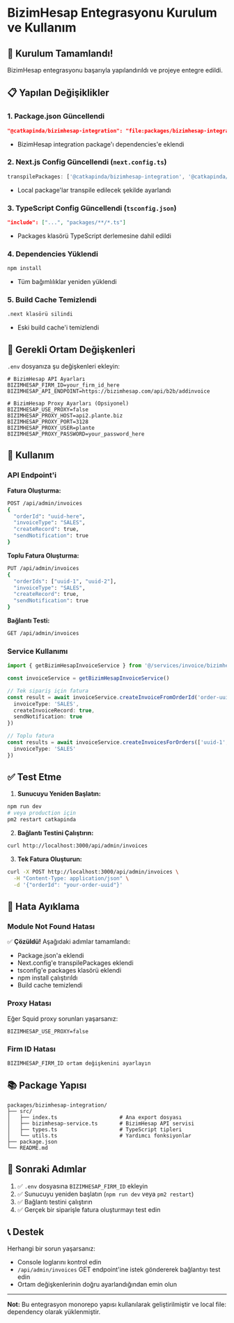 # BizimHesap Entegrasyonu Kurulum ve Kullanım

## 🚀 Kurulum Tamamlandı!

BizimHesap entegrasyonu başarıyla yapılandırıldı ve projeye entegre edildi.

## 📋 Yapılan Değişiklikler

### 1. **Package.json Güncellendi**
```json
"@catkapinda/bizimhesap-integration": "file:packages/bizimhesap-integration"
```
- BizimHesap integration package'ı dependencies'e eklendi

### 2. **Next.js Config Güncellendi** (`next.config.ts`)
```typescript
transpilePackages: ['@catkapinda/bizimhesap-integration', '@catkapinda/trendyol-integration']
```
- Local package'lar transpile edilecek şekilde ayarlandı

### 3. **TypeScript Config Güncellendi** (`tsconfig.json`)
```json
"include": ["...", "packages/**/*.ts"]
```
- Packages klasörü TypeScript derlemesine dahil edildi

### 4. **Dependencies Yüklendi**
```bash
npm install
```
- Tüm bağımlılıklar yeniden yüklendi

### 5. **Build Cache Temizlendi**
```bash
.next klasörü silindi
```
- Eski build cache'i temizlendi

## 🔧 Gerekli Ortam Değişkenleri

`.env` dosyanıza şu değişkenleri ekleyin:

```env
# BizimHesap API Ayarları
BIZIMHESAP_FIRM_ID=your_firm_id_here
BIZIMHESAP_API_ENDPOINT=https://bizimhesap.com/api/b2b/addinvoice

# BizimHesap Proxy Ayarları (Opsiyonel)
BIZIMHESAP_USE_PROXY=false
BIZIMHESAP_PROXY_HOST=api2.plante.biz
BIZIMHESAP_PROXY_PORT=3128
BIZIMHESAP_PROXY_USER=plante
BIZIMHESAP_PROXY_PASSWORD=your_password_here
```

## 📝 Kullanım

### API Endpoint'i

**Fatura Oluşturma:**
```bash
POST /api/admin/invoices
{
  "orderId": "uuid-here",
  "invoiceType": "SALES",
  "createRecord": true,
  "sendNotification": true
}
```

**Toplu Fatura Oluşturma:**
```bash
PUT /api/admin/invoices
{
  "orderIds": ["uuid-1", "uuid-2"],
  "invoiceType": "SALES",
  "createRecord": true,
  "sendNotification": true
}
```

**Bağlantı Testi:**
```bash
GET /api/admin/invoices
```

### Service Kullanımı

```typescript
import { getBizimHesapInvoiceService } from '@/services/invoice/bizimhesap-invoice-service'

const invoiceService = getBizimHesapInvoiceService()

// Tek sipariş için fatura
const result = await invoiceService.createInvoiceFromOrderId('order-uuid', {
  invoiceType: 'SALES',
  createInvoiceRecord: true,
  sendNotification: true
})

// Toplu fatura
const results = await invoiceService.createInvoicesForOrders(['uuid-1', 'uuid-2'], {
  invoiceType: 'SALES'
})
```

## ✅ Test Etme

1. **Sunucuyu Yeniden Başlatın:**
```bash
npm run dev
# veya production için
pm2 restart catkapinda
```

2. **Bağlantı Testini Çalıştırın:**
```bash
curl http://localhost:3000/api/admin/invoices
```

3. **Tek Fatura Oluşturun:**
```bash
curl -X POST http://localhost:3000/api/admin/invoices \
  -H "Content-Type: application/json" \
  -d '{"orderId": "your-order-uuid"}'
```

## 🐛 Hata Ayıklama

### Module Not Found Hatası
✅ **Çözüldü!** Aşağıdaki adımlar tamamlandı:
- Package.json'a eklendi
- Next.config'e transpilePackages eklendi
- tsconfig'e packages klasörü eklendi
- npm install çalıştırıldı
- Build cache temizlendi

### Proxy Hatası
Eğer Squid proxy sorunları yaşarsanız:
```env
BIZIMHESAP_USE_PROXY=false
```

### Firm ID Hatası
```env
BIZIMHESAP_FIRM_ID ortam değişkenini ayarlayın
```

## 📚 Package Yapısı

```
packages/bizimhesap-integration/
├── src/
│   ├── index.ts                    # Ana export dosyası
│   ├── bizimhesap-service.ts       # BizimHesap API servisi
│   ├── types.ts                    # TypeScript tipleri
│   └── utils.ts                    # Yardımcı fonksiyonlar
├── package.json
└── README.md
```

## 🔄 Sonraki Adımlar

1. ✅ `.env` dosyasına `BIZIMHESAP_FIRM_ID` ekleyin
2. ✅ Sunucuyu yeniden başlatın (`npm run dev` veya `pm2 restart`)
3. ✅ Bağlantı testini çalıştırın
4. ✅ Gerçek bir siparişle fatura oluşturmayı test edin

## 📞 Destek

Herhangi bir sorun yaşarsanız:
- Console loglarını kontrol edin
- `/api/admin/invoices` GET endpoint'ine istek göndererek bağlantıyı test edin
- Ortam değişkenlerinin doğru ayarlandığından emin olun

---

**Not:** Bu entegrasyon monorepo yapısı kullanılarak geliştirilmiştir ve local file: dependency olarak yüklenmiştir.

